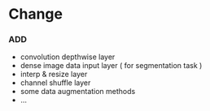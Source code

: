 # Change
### ADD
- convolution depthwise layer
- dense image data input layer ( for segmentation task )
- interp & resize layer
- channel shuffle layer
- some data augmentation methods
- ...
